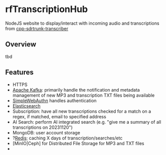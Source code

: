 # rfTranscriptionHub

NodeJS website to display/interact with incoming audio and transcriptions from [cpp-sdrtrunk-transcriber](https://github.com/swiftraccoon/cpp-sdrtrunk-transcriber)


## Overview

tbd


## Features

- HTTPS
- [Apache Kafka](https://kafka.apache.org/): primarily handle the notification and metadata management of new MP3 and transcription TXT files being available
- [SimpleWebAuthn](https://simplewebauthn.dev/) handles authentication
- [Elasticsearch](https://github.com/elastic/elasticsearch-js)
- Subscription: have all new transcriptions checked for a match on a regex, if matched, email to specified address
- AI Search: perform AI integrated search (e.g. "give me a summary of all transcriptions on 20231120")
- MongoDB: user account storage
- ?[Redis](https://redis.io/): caching X days of transcription/searches/etc
- [MinIO|Ceph] for Distributed File Storage for MP3 and TXT files
- 
